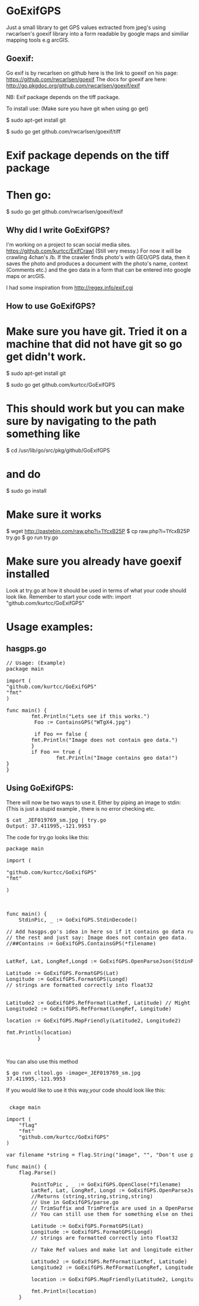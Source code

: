 GoExifGPS
=========

Just a small library to get GPS values extracted from jpeg's using rwcarlsen's goexif library into a form readable by google maps and similiar mapping tools e.g arcGIS.

Goexif:
-------

Go exif is by rwcarlsen on github here is the link to goexif on his page:
https://github.com/rwcarlsen/goexif
The docs for goexif are here:
http://go.pkgdoc.org/github.com/rwcarlsen/goexif/exif

NB: Exif package depends on the tiff package.

To install use:  (Make sure you have git when using go get)

$ sudo apt-get install git

$ sudo go get github.com/rwcarlsen/goexif/tiff

# Exif package depends on the tiff package

# Then go:

$ sudo go get github.com/rwcarlsen/goexif/exif


Why did I write GoExifGPS?
---------------------------

I'm working on a project to scan social media sites.
https://github.com/kurtcc/ExifCrawl (Still very messy.)
For now it will be crawling 4chan's /b. If the crawler finds photo's with GEO/GPS data, then
it saves the photo and produces a document with the photo's name, context (Comments etc.)
and the geo data in a form that can be entered into google maps or arcGIS.

I had some inspiration from http://regex.info/exif.cgi


How to use GoExifGPS?
---------------------
# Make sure you have git. Tried it on a machine that did not have git so go get didn't work.

$ sudo apt-get install git

$ sudo go get github.com/kurtcc/GoExifGPS  
# This should work but you can make sure by navigating to the path something like
$ cd /usr/lib/go/src/pkg/github/GoExifGPS
# and do
$ sudo go install

# Make sure it works
$ wget http://pastebin.com/raw.php?i=1YcxB25P
$ cp raw.php\?i\=1YcxB25P try.go
$ go run try.go

# Make sure you already have goexif installed

Look at try.go at how it should be used in terms of what your code should look like.
Remember to start your code with:
import "github.com/kurtcc/GoExifGPS" 

# Usage examples:

hasgps.go
-----------------
<pre>
// Usage: (Example)
package main

import (
"github.com/kurtcc/GoExifGPS"
"fmt"
)

func main() {
        fmt.Println("Lets see if this works.")
         Foo := ContainsGPS("WTgX4.jpg")

         if Foo == false {
        fmt.Println("Image does not contain geo data.")
        }
        if Foo == true {
                fmt.Println("Image contains geo data!")
}
}
</pre>

Using GoExifGPS:
---------------

There will now be two ways to use it. Either by piping an image to stdin:
(This is just a stupid example , there is no error checking etc.
<pre>
$ cat _JEF019769_sm.jpg | try.go
Output: 37.411995,-121.9953
</pre>

The code for try.go looks like this:
<pre>
package main

import (

"github.com/kurtcc/GoExifGPS"
"fmt"

)



func main() {
	StdinPic, _ := GoExifGPS.StdinDecode()
	
// Add hasgps.go's idea in here so if it contains go data run program till end else skip all
// the rest and just say: Image does not contain geo data.
//##Contains := GoExifGPS.ContainsGPS(*filename)


LatRef, Lat, LongRef,Longd := GoExifGPS.OpenParseJson(StdinPic) 

Latitude := GoExifGPS.FormatGPS(Lat)
Longitude := GoExifGPS.FormatGPS(Longd)
// strings are formatted correctly into float32


Latitude2 := GoExifGPS.RefFormat(LatRef, Latitude) // Might have to change left hand var name
Longitude2 := GoExifGPS.RefFormat(LongRef, Longitude)

location := GoExifGPS.MapFriendly(Latitude2, Longitude2)

fmt.Println(location)
          }


</pre>

You can also use this method

<pre>
$ go run cltool.go -image=_JEF019769_sm.jpg 
37.411995,-121.9953
</pre>

If you would like to use it this way,your  code should look like this:
<pre>

 ckage main

import (
	"flag"
	"fmt"
	"github.com/kurtcc/GoExifGPS"
)

var filename *string = flag.String("image", "", "Don't use pngs")

func main() {
	flag.Parse()

        PointToPic , _ := GoExifGPS.OpenClose(*filename)
		LatRef, Lat, LongRef, Longd := GoExifGPS.OpenParseJson(PointToPic)
		//Returns (string,string,string,string)
		// Use in GoExifGPS/parse.go
		// TrimSuffix and TrimPrefix are used in a OpenParseJson (Closure)
		// You can still use them for something else on their own.

		Latitude := GoExifGPS.FormatGPS(Lat)
		Longitude := GoExifGPS.FormatGPS(Longd)
		// strings are formatted correctly into float32

		// Take Ref values and make lat and longitude either + or - based on ref values

		Latitude2 := GoExifGPS.RefFormat(LatRef, Latitude) 
		Longitude2 := GoExifGPS.RefFormat(LongRef, Longitude)

		location := GoExifGPS.MapFriendly(Latitude2, Longitude2)

		fmt.Println(location)
	}
</pre>
